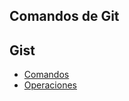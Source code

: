 ## Comandos de Git

## Gist

-  [Comandos](https://gist.github.com/luismayta/4047768)
-  [Operaciones](https://gist.github.com/luismayta/4634556c0be6b66f303a)
